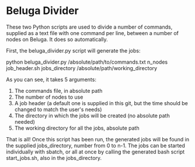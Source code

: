 # Beluga Divider

These two Python scripts are used to divide a number of commands, supplied as a text file with one command per line, between a number of nodes on Beluga. It does so automatically.

First, the beluga_divider.py script will generate the jobs:

python beluga_divider.py /absolute/path/to/commands.txt n_nodes job_header.sh jobs_directory /absolute/path/working_directory

As you can see, it takes 5 arguments:

1. The commands file, in absolute path
2. The number of nodes to use
3. A job header (a default one is supplied in this git, but the time should be changed to match the user's needs)
4. The directory in which the jobs will be created (no absolute path needed)
5. The working directory for all the jobs, absolute path

That is all! Once this script has been run, the generated jobs will be found in the supplied jobs_directory, number from 0 to n-1. The jobs can be started individually with sbatch, or all at once by calling the generated bash script start_jobs.sh, also in the jobs_directory.
